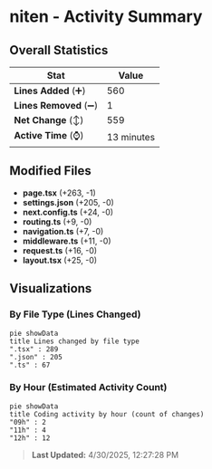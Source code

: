 # niten - Activity Summary 

## Overall Statistics

| Stat                   | Value                                                             |
| ---------------------- | ----------------------------------------------------------------- |
| **Lines Added** (➕)   | 560                                          |
| **Lines Removed** (➖) | 1                                        |
| **Net Change** (↕)    | 559                |
| **Active Time** (⌚)   | 13 minutes |


## Modified Files
- **page.tsx** (+263, -1)
- **settings.json** (+205, -0)
- **next.config.ts** (+24, -0)
- **routing.ts** (+9, -0)
- **navigation.ts** (+7, -0)
- **middleware.ts** (+11, -0)
- **request.ts** (+16, -0)
- **layout.tsx** (+25, -0)

## Visualizations

### By File Type (Lines Changed)

```mermaid
pie showData
title Lines changed by file type
".tsx" : 289
".json" : 205
".ts" : 67
```

### By Hour (Estimated Activity Count)

```mermaid
pie showData
title Coding activity by hour (count of changes)
"09h" : 2
"11h" : 4
"12h" : 12
```


> **Last Updated:** 4/30/2025, 12:27:28 PM